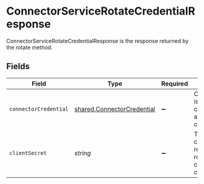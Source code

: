 # ConnectorServiceRotateCredentialResponse

ConnectorServiceRotateCredentialResponse is the response returned by the rotate method.


## Fields

| Field                                                                           | Type                                                                            | Required                                                                        | Description                                                                     |
| ------------------------------------------------------------------------------- | ------------------------------------------------------------------------------- | ------------------------------------------------------------------------------- | ------------------------------------------------------------------------------- |
| `connectorCredential`                                                           | [shared.ConnectorCredential](../../../sdk/models/shared/connectorcredential.md) | :heavy_minus_sign:                                                              | ConnectorCredential is used by a connector to authenticate with conductor one.  |
| `clientSecret`                                                                  | *string*                                                                        | :heavy_minus_sign:                                                              | The new clientSecret returned after rotating the connector credential.          |